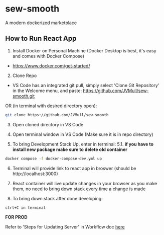# sew-smooth
A modern dockerized marketplace

## How to Run React App
1. Install Docker on Personal Machine (Docker Desktop is best, it's easy and comes with Docker Compose)
- https://www.docker.com/get-started/


2. Clone Repo
- VS Code has an integrated git pull, simply select 'Clone Git Repository' in the Welcome menu, and paste: https://github.com/JVMull/sew-smooth.git

OR (in terminal with desired directory open): 

```bash
git clone https://github.com/JVMull/sew-smooth
```

3. Open cloned directory in VS Code

4. Open terminal window in VS Code (Make sure it is in repo directory)

5. To bring Development Stack Up, enter in terminal:
5.1. **if you have to install new package make sure to delete old container**
```bash
docker compose -f docker-compose-dev.yml up 
```

6. Terminal will provide link to react app in broswer (should be http://localhost:3000)

7. React container will live update changes in your browser as you make them, no need to bring down stack every time a change is made

8. To bring down stack after done developing:
```bash
ctrl+C in terminal
```

**FOR PROD**

Refer to 'Steps for Updating Server' in Workflow doc [here](https://docs.google.com/document/d/1IojwFd1zUnN7TnXTdWqdtCXtd6bfBKNjaWSX3H5igA0/edit?tab=t.0#heading=h.z0azt38yo1a7
)
